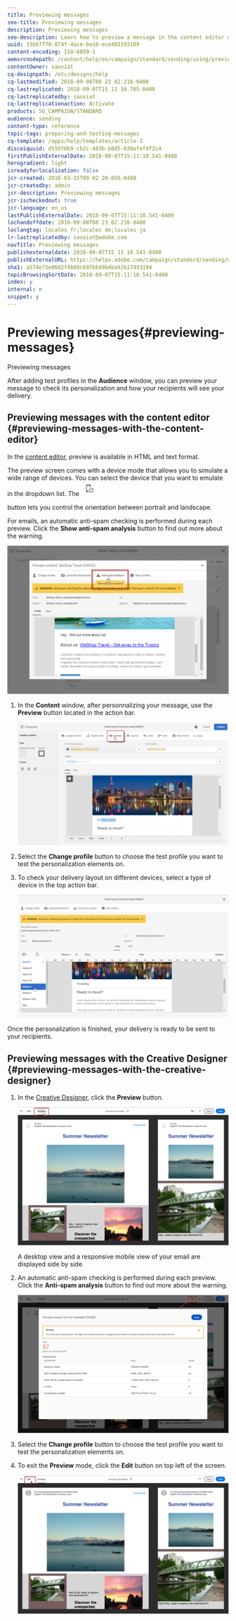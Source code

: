 ```yaml
---
title: Previewing messages
seo-title: Previewing messages
description: Previewing messages
seo-description: Learn how to preview a message in the content editor or in the Creative Designer.
uuid: 15b67f78-874f-4ace-be10-ece403193109
content-encoding: ISO-8859-1
aemsrcnodepath: /content/help/en/campaign/standard/sending/using/previewing-messages
contentOwner: sauviat
cq-designpath: /etc/designs/help
cq-lastmodified: 2018-09-08T08 23 02.216-0400
cq-lastreplicated: 2018-09-07T15 11 10.705-0400
cq-lastreplicatedby: sauviat
cq-lastreplicationaction: Activate
products: SG_CAMPAIGN/STANDARD
audience: sending
content-type: reference
topic-tags: preparing-and-testing-messages
cq-template: /apps/help/templates/article-3
discoiquuid: d55970b9-cb2c-483b-b0d5-b38afefdf2c4
firstPublishExternalDate: 2018-09-07T15:11:10.541-0400
herogradient: light
isreadyforlocalization: false
jcr-created: 2018-03-15T09 02 20.656-0400
jcr-createdby: admin
jcr-description: Previewing messages
jcr-ischeckedout: true
jcr-language: en_us
lastPublishExternalDate: 2018-09-07T15:11:10.541-0400
lochandoffdate: 2018-09-08T08 23 02.216-0400
loclangtag: locales fr;locales de;locales ja
lr-lastreplicatedby: sauviat@adobe.com
navTitle: Previewing messages
publishexternaldate: 2018-09-07T15 11 10.541-0400
publishExternalURL: https://helpx.adobe.com/campaign/standard/sending/using/previewing-messages.html
sha1: a574e75e0602f4688c697b649b4ba92b17493194
topicBrowsingSortDate: 2018-09-07T15:11:10.541-0400
index: y
internal: n
snippet: y
---
```


# Previewing messages{#previewing-messages}

Previewing messages

After adding test profiles in the **Audience** window, you can preview your message to check its personalization and how your recipients will see your delivery.

## Previewing messages with the content editor {#previewing-messages-with-the-content-editor}

In the [content editor](../../designing/using/about-email-content-design.md#using-the-email-content-editor), preview is available in HTML and text format.

The preview screen comes with a device mode that allows you to simulate a wide range of devices. You can select the device that you want to emulate in the dropdown list. The  ![](assets/toggleOrientation24px.png)

button lets you control the orientation between portrait and landscape.

For emails, an automatic anti-spam checking is performed during each preview. Click the **Show anti-spam analysis** button to find out more about the warning.

![](assets/delivery_content_edition12.png)

1. In the **Content** window, after personnalizing your message, use the **Preview** button located in the action bar.

   ![](assets/review_1.png)

1. Select the **Change profile** button to choose the test profile you want to test the personalization elements on.
1. To check your delivery layout on different devices, select a type of device in the top action bar.

   ![](assets/review_2.png)

Once the personalization is finished, your delivery is ready to be sent to your recipients.

## Previewing messages with the Creative Designer {#previewing-messages-with-the-creative-designer}

1. In the [Creative Designer](../../designing/using/about-email-content-design.md#using-the-creative-designer), click the **Preview** button.

   ![](assets/sending_preview.png)

   A desktop view and a responsive mobile view of your email are displayed side by side.

1. An automatic anti-spam checking is performed during each preview. Click the **Anti-spam analysis** button to find out more about the warning.

   ![](assets/sending_anti-spam_analysis.png)

1. Select the **Change profile** button to choose the test profile you want to test the personalization elements on.
1. To exit the **Preview** mode, click the **Edit** button on top left of the screen.

   ![](assets/sending_preview_edit.png)

